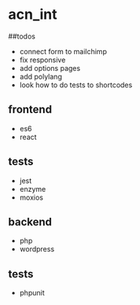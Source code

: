 # acn_int

##todos
- connect form to mailchimp 
- fix responsive
- add options pages
- add polylang
- look how to do tests to shortcodes

## frontend
- es6
- react

## tests
- jest
- enzyme
- moxios

## backend
- php
- wordpress

## tests
- phpunit